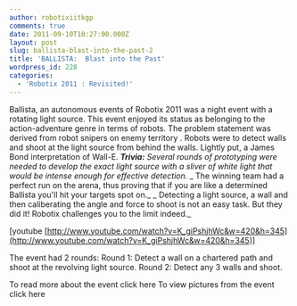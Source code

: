 ```yaml
---
author: robotixiitkgp
comments: true
date: 2011-09-10T10:27:00.000Z
layout: post
slug: ballista-blast-into-the-past-2
title: 'BALLISTA:  Blast into the Past'
wordpress_id: 228
categories:
  - 'Robotix 2011 : Revisited!'
---
```


Ballista, an autonomous events of Robotix 2011 was a night event with a rotating light source. This event enjoyed its status as belonging to the action-adventure genre in terms of robots. The problem statement was derived from robot snipers on enemy territory . Robots were to detect walls and shoot at the light source from behind the walls. Lightly put, a James Bond interpretation of Wall-E. _**Trivia:** Several rounds of prototyping were needed to develop the exact light source with a sliver of white light that would be intense enough for effective detection._ _ The winning team had a perfect run on the arena, thus proving that if you are like a determined Ballista you'll hit your targets spot on._ _ Detecting a light source, a wall and then caliberating the angle and force to shoot is not an easy task. But they did it! Robotix challenges you to the limit indeed._

[youtube [http://www.youtube.com/watch?v=K_giPshjhWc&w=420&h=345](http://www.youtube.com/watch?v=K_giPshjhWc&w=420&h=345)]

The event had 2 rounds: Round 1: Detect a wall on a chartered path and shoot at the revolving light source. Round 2: Detect any 3 walls and shoot.

To read more about the event click here To view pictures from the event click here

